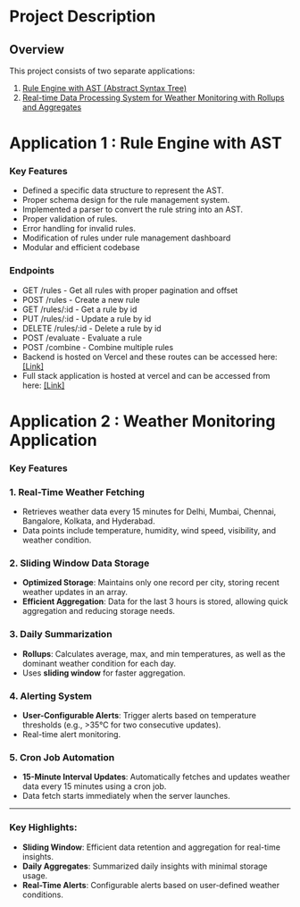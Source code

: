 # Project Description

## Overview

This project consists of two separate applications:

1. [Rule Engine with AST (Abstract Syntax Tree)](#rule-engine-with-ast)
2. [Real-time Data Processing System for Weather Monitoring with Rollups and Aggregates](#weather-monitoring-application)

# Application 1 : Rule Engine with AST

### Key Features

- Defined a specific data structure to represent the AST.
- Proper schema design for the rule management system.
- Implemented a parser to convert the rule string into an AST.
- Proper validation of rules.
- Error handling for invalid rules.
- Modification of rules under rule management dashboard
- Modular and efficient codebase

### Endpoints

- GET /rules - Get all rules with proper pagination and offset
- POST /rules - Create a new rule
- GET /rules/:id - Get a rule by id
- PUT /rules/:id - Update a rule by id
- DELETE /rules/:id - Delete a rule by id
- POST /evaluate - Evaluate a rule
- POST /combine - Combine multiple rules
- Backend is hosted on Vercel and these routes can be accessed here: [[Link]](https://zeotap-project-one.vercel.app/api/v1/)
- Full stack application is hosted at vercel and can be accessed from here: [[Link]](https://zeotap-project-one-client.vercel.app/)

# Application 2 : Weather Monitoring Application

### Key Features

### 1. **Real-Time Weather Fetching**

- Retrieves weather data every 15 minutes for Delhi, Mumbai, Chennai, Bangalore, Kolkata, and Hyderabad.
- Data points include temperature, humidity, wind speed, visibility, and weather condition.

### 2. **Sliding Window Data Storage**

- **Optimized Storage**: Maintains only one record per city, storing recent weather updates in an array.
- **Efficient Aggregation**: Data for the last 3 hours is stored, allowing quick aggregation and reducing storage needs.

### 3. **Daily Summarization**

- **Rollups**: Calculates average, max, and min temperatures, as well as the dominant weather condition for each day.
- Uses **sliding window** for faster aggregation.

### 4. **Alerting System**

- **User-Configurable Alerts**: Trigger alerts based on temperature thresholds (e.g., >35°C for two consecutive updates).
- Real-time alert monitoring.

### 5. **Cron Job Automation**

- **15-Minute Interval Updates**: Automatically fetches and updates weather data every 15 minutes using a cron job.
- Data fetch starts immediately when the server launches.

---

### Key Highlights:

- **Sliding Window**: Efficient data retention and aggregation for real-time insights.
- **Daily Aggregates**: Summarized daily insights with minimal storage usage.
- **Real-Time Alerts**: Configurable alerts based on user-defined weather conditions.
